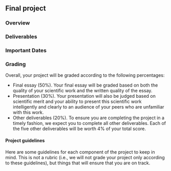 ## Final project

### Overview

### Deliverables

### Important Dates

### Grading

Overall, your project will be graded according to the following percentages:
* Final essay (50%). Your final essay will be graded based on both the quality
    of your scientific work and the written quality of the essay.
* Presentation (30%). Your presentation will also be judged based on scientific
    merit and your ability to present this scientific work intelligently and
    clearly to an audience of your peers who are unfamiliar with this work.
* Other deliverables (20%). To ensure you are completing the project in a
    timely fashion, we expect you to complete all other deliverables. Each
    of the five other deliverables will be worth 4% of your total score.

#### Project guidelines

Here are some guidelines for each component of the project to keep in mind.
This is not a rubric (i.e., we will not grade your project only according to
these guidelines), but things that will ensure that you are on track.

####
